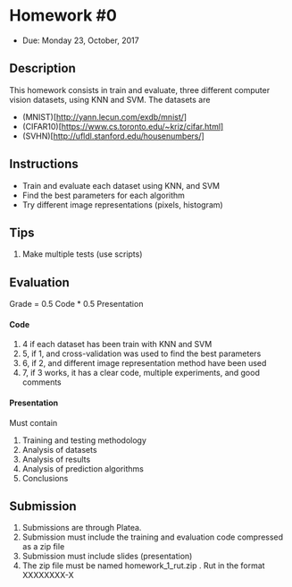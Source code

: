 # Homework #0

- Due: Monday 23, October, 2017

## Description

This homework consists in train and evaluate, three different computer vision datasets, using KNN and SVM. The datasets are

- (MNIST)[http://yann.lecun.com/exdb/mnist/]
- (CIFAR10)[https://www.cs.toronto.edu/~kriz/cifar.html]
- (SVHN)[http://ufldl.stanford.edu/housenumbers/]

## Instructions

- Train and evaluate each dataset using KNN, and SVM
- Find the best parameters for each algorithm
- Try different image representations (pixels, histogram)

## Tips

1. Make multiple tests (use scripts)


## Evaluation

Grade = 0.5 Code * 0.5 Presentation

#### Code

1. 4 if each dataset has been train with KNN and SVM
2. 5, if 1, and cross-validation was used to find the best parameters 
3. 6, if 2, and different image representation method have been used
4. 7, if 3 works, it has a clear code, multiple experiments, and good comments

#### Presentation 

Must contain

1. Training and testing methodology
2. Analysis of datasets
3. Analysis of results
4. Analysis of prediction algorithms
5. Conclusions

## Submission

1. Submissions are through Platea.
2. Submission must include the training and evaluation code compressed as a zip file
3. Submission must include slides (presentation) 
4. The zip file must be named homework_1_rut.zip . Rut in the format XXXXXXXX-X








